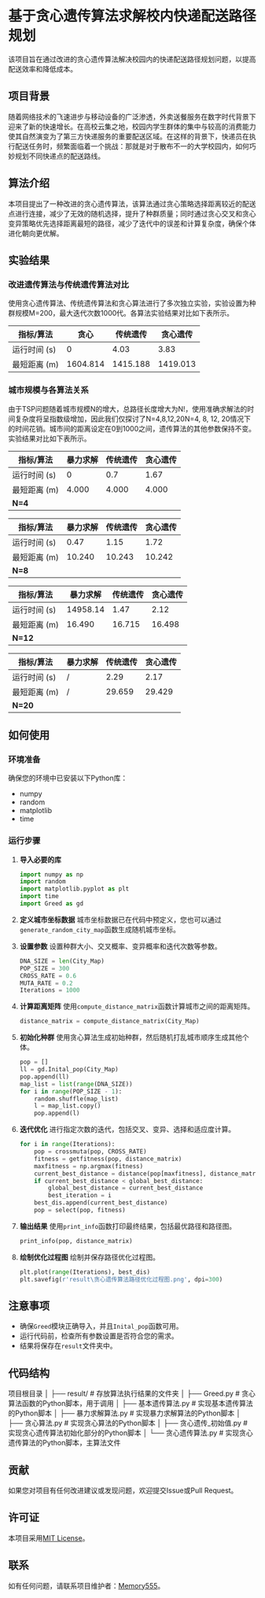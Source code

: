 # 基于贪心遗传算法求解校内快递配送路径规划

该项目旨在通过改进的贪心遗传算法解决校园内的快递配送路径规划问题，以提高配送效率和降低成本。

## 项目背景

随着网络技术的飞速进步与移动设备的广泛渗透，外卖送餐服务在数字时代背景下迎来了新的快速增长。在高校云集之地，校园内学生群体的集中与较高的消费能力使其自然演变为了第三方快递服务的重要配送区域。在这样的背景下，快递员在执行配送任务时，频繁面临着一个挑战：那就是对于散布不一的大学校园内，如何巧妙规划不同快递点的配送路线。

## 算法介绍

本项目提出了一种改进的贪心遗传算法，该算法通过贪心策略选择距离较近的配送点进行连接，减少了无效的随机选择，提升了种群质量；同时通过贪心交叉和贪心变异策略优先选择距离最短的路径，减少了迭代中的误差和计算复杂度，确保个体进化朝向更优解。

## 实验结果

### 改进遗传算法与传统遗传算法对比

使用贪心遗传算法、传统遗传算法和贪心算法进行了多次独立实验，实验设置为种群规模M=200，最大迭代次数1000代。各算法实验结果对比如下表所示。

| 指标/算法    | 贪心     | 传统遗传 | 贪心遗传 |
| ------------ | -------- | -------- | -------- |
| 运行时间 (s) | 0        | 4.03     | 3.83     |
| 最短距离 (m) | 1604.814 | 1415.188 | 1419.013 |

### 城市规模与各算法关系

由于TSP问题随着城市规模N的增大，总路径长度增大为N!，使用准确求解法的时间复杂度将呈指数级增加，因此我们仅探讨了N=4,8,12,20N=4, 8, 12, 20情况下的时间花销。城市间的距离设定在0到1000之间，遗传算法的其他参数保持不变。实验结果对比如下表所示。

| 指标/算法    | 暴力求解 | 传统遗传 | 贪心遗传 |
| ------------ | -------- | -------- | -------- |
| 运行时间 (s) | 0        | 0.7      | 1.67     |
| 最短距离 (m) | 4.000    | 4.000    | 4.000    |
| **N=4**      |          |          |          |

| 指标/算法    | 暴力求解 | 传统遗传 | 贪心遗传 |
| ------------ | -------- | -------- | -------- |
| 运行时间 (s) | 0.47     | 1.15     | 1.72     |
| 最短距离 (m) | 10.240   | 10.243   | 10.242   |
| **N=8**      |          |          |          |

| 指标/算法    | 暴力求解 | 传统遗传 | 贪心遗传 |
| ------------ | -------- | -------- | -------- |
| 运行时间 (s) | 14958.14 | 1.47     | 2.12     |
| 最短距离 (m) | 16.490   | 16.715   | 16.498   |
| **N=12**     |          |          |          |

| 指标/算法    | 暴力求解 | 传统遗传 | 贪心遗传 |
| ------------ | -------- | -------- | -------- |
| 运行时间 (s) | /        | 2.29     | 2.17     |
| 最短距离 (m) | /        | 29.659   | 29.429   |
| **N=20**     |          |          |          |

## 如何使用
### 环境准备
确保您的环境中已安装以下Python库：
- numpy
- random
- matplotlib
- time

### 运行步骤

1. **导入必要的库**
   ```python
   import numpy as np
   import random
   import matplotlib.pyplot as plt
   import time
   import Greed as gd

2. **定义城市坐标数据**
   城市坐标数据已在代码中预定义，您也可以通过`generate_random_city_map`函数生成随机城市坐标。

3. **设置参数**
   设置种群大小、交叉概率、变异概率和迭代次数等参数。
   ```python
   DNA_SIZE = len(City_Map)
   POP_SIZE = 300
   CROSS_RATE = 0.6
   MUTA_RATE = 0.2
   Iterations = 1000
   ```

4. **计算距离矩阵**
   使用`compute_distance_matrix`函数计算城市之间的距离矩阵。
   ```python
   distance_matrix = compute_distance_matrix(City_Map)
   ```

5. **初始化种群**
   使用贪心算法生成初始种群，然后随机打乱城市顺序生成其他个体。
   ```python
   pop = []
   ll = gd.Inital_pop(City_Map)
   pop.append(ll)
   map_list = list(range(DNA_SIZE))
   for i in range(POP_SIZE - 1):
       random.shuffle(map_list)
       l = map_list.copy()
       pop.append(l)
   ```

6. **迭代优化**
   进行指定次数的迭代，包括交叉、变异、选择和适应度计算。
   ```python
   for i in range(Iterations):
       pop = crossmuta(pop, CROSS_RATE)
       fitness = getfitness(pop, distance_matrix)
       maxfitness = np.argmax(fitness)
       current_best_distance = distance(pop[maxfitness], distance_matrix)
       if current_best_distance < global_best_distance:
           global_best_distance = current_best_distance
           best_iteration = i
       best_dis.append(current_best_distance)
       pop = select(pop, fitness)
   ```

7. **输出结果**
   使用`print_info`函数打印最终结果，包括最优路径和路径图。
   ```python
   print_info(pop, distance_matrix)
   ```

8. **绘制优化过程图**
   绘制并保存路径优化过程图。
   ```python
   plt.plot(range(Iterations), best_dis)
   plt.savefig(r'result\贪心遗传算法路径优化过程图.png', dpi=300)
   ```

## 注意事项
- 确保`Greed`模块正确导入，并且`Inital_pop`函数可用。
- 运行代码前，检查所有参数设置是否符合您的需求。
- 结果将保存在`result`文件夹中。
## 代码结构
项目根目录
  │
  ├── result/                # 存放算法执行结果的文件夹
  │
  ├── Greed.py               # 贪心算法函数的Python脚本，用于调用
  │
  ├── 基本遗传算法.py       # 实现基本遗传算法的Python脚本
  │
  ├── 暴力求解算法.py       # 实现暴力求解算法的Python脚本
  │
  ├── 贪心算法.py           # 实现贪心算法的Python脚本
  │
  ├── 贪心遗传_初始值.py   # 实现贪心遗传算法初始化部分的Python脚本
  │
  └── 贪心遗传算法.py       # 实现贪心遗传算法的Python脚本，主算法文件

## 贡献

如果您对项目有任何改进建议或发现问题，欢迎提交Issue或Pull Request。

## 许可证

本项目采用[MIT License](LICENSE)。

## 联系

如有任何问题，请联系项目维护者：[Memory555](2641339226@qq.com)。
